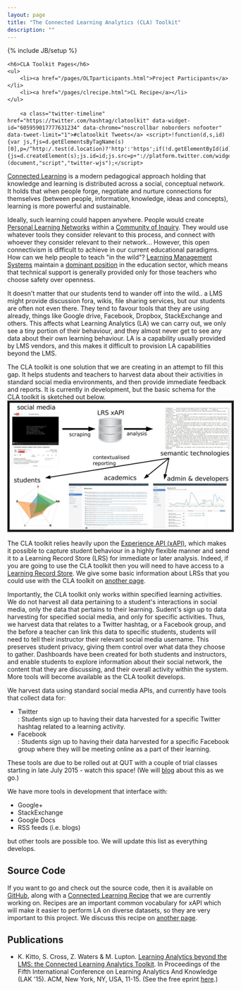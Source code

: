 ```yaml
---
layout: page
title: "The Connected Learning Analytics (CLA) Toolkit"
description: ""
---
```

{% include JB/setup %}

<div class="sidebarnav">

	<h6>CLA Toolkit Pages</h6>
	<ul>
		<li><a href="/pages/OLTparticipants.html">Project Participants</a></li>
		<li><a href="/pages/clrecipe.html">CL Recipe</a></li>
	</ul>

        <a class="twitter-timeline" href="https://twitter.com/hashtag/clatoolkit" data-widget-id="605959017777631234" data-chrome="noscrollbar noborders nofooter" data-tweet-limit="1">#clatoolkit Tweets</a> <script>!function(d,s,id){var js,fjs=d.getElementsByTagName(s)[0],p=/^http:/.test(d.location)?'http':'https';if(!d.getElementById(id)){js=d.createElement(s);js.id=id;js.src=p+"://platform.twitter.com/widgets.js";fjs.parentNode.insertBefore(js,fjs);}}(document,"script","twitter-wjs");</script>
</div>

<p> 
	<a href="http://connectedlearning.tv/infographicv">Connected Learning</a> is a modern pedagogical approach holding that knowledge and learning is distributed across a social, conceptual network. It holds that when people forge, negotiate and nurture connections for themselves (between people, information, knowledge, ideas and concepts), learning is more powerful and sustainable.
</p>
<p>
	Ideally, such learning could happen anywhere. People would create <a href="http://teacherchallenge.edublogs.org/creating-a-pln/">Personal Learning Networks</a> within a <a href="https://coi.athabascau.ca/">Community of Inquiry</a>. They would use whatever tools they consider relevant to this process, and connect with whoever they consider relevant to their network... However, this open connectivism is difficult to achieve in our current educational paradigms. How can we help people to teach "in the wild"? <a href="http://en.wikipedia.org/wiki/List_of_learning_management_systems">Learning Management Systems</a> maintain a <a href="http://mfeldstein.com/state-us-higher-education-lms-market-2014-edition/">dominant position</a> in the education sector, which means that technical support is generally provided only for those teachers who choose safety over openness. 
</p>
<p>
	It doesn't matter that our students tend to wander off into the wild..  a LMS might provide discussion fora, wikis, file sharing services, but our students are often not even there. They tend to favour tools that they are using already, things like Google drive, Facebook, Dropbox, StackExchange and others.  This affects what Learning Analytics (LA) we can carry out, we only see a tiny portion of their behaviour, and they almost never get to see any data about their own learning behaviour. LA is a capability usually provided by LMS vendors, and this makes it difficult to provision LA capabilities beyond the LMS. 
</p>
<p>
	The CLA toolkit is one solution that we are creating in an attempt to fill this gap. It helps students and teachers to harvest data about their activities in standard social media environments, and then provide immediate feedback and reports. It is currently in development, but the basic schema for the CLA toolkit is sketched out below.	   
	<img src="../assets/images/schema.jpg" alt="A basic schema for the CLA toolkit" border="5">
</p>
<p> 
	The CLA toolkit relies heavily upon the <a href="http://www.adlnet.gov/tla/experience-api/">Experience API (xAPI)</a>, which makes it possible to capture student behaviour in a highly flexible manner and send it to a Learning Record Store (LRS) for immediate or later analysis. Indeed, if you are going to use the CLA toolkit then you will need to have access to a <a href="http://tincanapi.com/learning-record-store/">Learning Record Store</a>. We give some basic information about LRSs that you could use with the CLA toolkit on <a href="../pages/lrs.html">another page</a>.
</p>
<p>
	Importantly, the CLA toolkit only works within specified learning activities. We do not harvest all data pertaining to a student's interactions in social media, only the data that pertains to their learning. Sudent's sign up to data harvesting for specified social media, and only for specific activities. Thus, we harvest data that relates to a Twitter hashtag, or a Facebook group, and the before a teacher can link this data to specific students, students will need to tell their instructor their relevant social media username. This preserves student privacy, giving them control over what data they choose to gather. Dashboards have been created for both students and instructors, and enable students to explore information about their social network, the content that they are discussing, and their overall activity within the system. More tools will become available as the CLA toolkit develops.
</p>
<p>
	We harvest data using standard social media APIs, and currently have tools that collect data for:
	<ul>
		<li>Twitter</li>: Students sign up to having their data harvested for a specific Twitter hashtag related to a learning activity.    
		<li>Facebook</li>: Students sign up to having their data harvested for a specific Facebook group where they will be meeting online as a part of their learning.
	</ul>	   
	These tools are due to be rolled out at QUT with a couple of trial classes starting in late July 2015 - watch this space! (We will <a href="/archive.html">blog</a> about this as we go.)
</p>
<p>
	We have more tools in development that interface with:
	<ul>
		<li>Google+</li>
		<li>StackExchange</li>
		<li>Google Docs</li>
		<li>RSS feeds (i.e. blogs)</li>
	</ul>
	but other tools are possible too. We will update this list as everything develops.
</p>

<h2>Source Code</h2>
<p>If you want to go and check out the source code, then it is available on <a href="https://github.com/kirstykitto/CLAtoolkit">GitHub</a>, along with a  <a href="https://github.com/kirstykitto/CLRecipe">Connected Learning Recipe</a> that we are currently working on. Recipes are an important common vocabulary for xAPI which will make it easier to perform LA on diverse datasets, so they are very important to this project. We discuss this recipe on <a href="../pages/clrecipe.html">another page</a>.
</p>
<h2>Publications</h2>
<ul>
	<li> K. Kitto, S. Cross, Z. Waters & M. Lupton. <a href="http://dl.acm.org/citation.cfm?id=2723627">Learning Analytics beyond the LMS: the Connected Learning Analytics Toolkit</a>.  In Proceedings of the Fifth International Conference on Learning Analytics And Knowledge (LAK '15).  ACM, New York, NY, USA, 11-15. (See the free eprint <a href="http://eprints.qut.edu.au/81343/">here</a>.)
	</li>
</ul>

